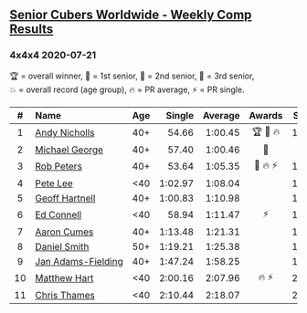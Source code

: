 <style>table {white-space: nowrap;}</style>

## [Senior Cubers Worldwide - Weekly Comp Results](/scw-comp/results/)
### 4x4x4 2020-07-21

<span style="white-space: nowrap;">🏆 = overall winner</span>, <span style="white-space: nowrap;">🥇 = 1st senior</span>, <span style="white-space: nowrap;">🥈 = 2nd senior</span>, <span style="white-space: nowrap;">🥉 = 3rd senior</span>, <span style="white-space: nowrap;">💥 = overall record (age group)</span>, <span style="white-space: nowrap;">🔥 = PR average</span>, <span style="white-space: nowrap;">⚡ = PR single</span>.

| # | Name | Age | Single | Average | Awards | Solve 1 | Solve 2 | Solve 3 | Solve 4 | Solve 5 | Video |
| :--: | :-- | :--: | --: | --: | :--: | --: | --: | --: | --: | --: | :-- |
| 1 | [Andy Nicholls](../../persons/andy_nicholls/444.md) | 40+ | 54.66 | 1:00.45 | 🏆 🥇 🔥 | 1:03.23 | 1:04.58 | 58.73 | 59.40 | 54.66 | [Desktop](https://www.facebook.com/events/3081159145282455/permalink/3099228516808851) / [Mobile](https://m.facebook.com/events/3081159145282455?view=permalink&id=3099228516808851) |
| 2 | [Michael George](../../persons/michael_george/444.md) | 40+ | 57.40 | 1:00.46 | 🥈 | 57.40 | 58.37 | 1:01.88 | 1:01.14 | 1:05.17 | [Desktop](https://www.facebook.com/michael.george.545/videos/10214013584454016) / [Mobile](https://m.facebook.com/michael.george.545/videos/10214013584454016) |
| 3 | [Rob Peters](../../persons/rob_peters/444.md) | 40+ | 53.64 | 1:05.35 | 🥉 🔥 ⚡ | 1:05.16 | 1:19.27 | 1:11.79 | 59.09 | 53.64 | [Desktop](https://www.facebook.com/667027593/videos/10158578065232594) / [Mobile](https://m.facebook.com/667027593/videos/10158578065232594) |
| 4 | [Pete Lee](../../persons/pete_lee/444.md) | <40 | 1:02.97 | 1:08.04 |  | 1:02.97 | 1:16.48 | 1:03.60 | 1:12.20 | 1:08.32 | [Desktop](https://www.facebook.com/events/3081159145282455/permalink/3097231517008551) / [Mobile](https://m.facebook.com/events/3081159145282455?view=permalink&id=3097231517008551) |
| 5 | [Geoff Hartnell](../../persons/geoff_hartnell/444.md) | 40+ | 1:00.83 | 1:10.98 |  | 1:08.39 | 1:19.94 | 1:00.83 | 1:09.61 | 1:14.93 | [Desktop](https://www.facebook.com/events/3081159145282455/permalink/3093521394046230) / [Mobile](https://m.facebook.com/events/3081159145282455?view=permalink&id=3093521394046230) |
| 6 | [Ed Connell](../../persons/ed_connell/444.md) | <40 | 58.94 | 1:11.47 | ⚡ | 1:06.06 | 58.94 | 1:14.78 | 1:13.56 | 1:17.93 | [Desktop](https://www.facebook.com/events/3081159145282455/permalink/3093755244022845) / [Mobile](https://m.facebook.com/events/3081159145282455?view=permalink&id=3093755244022845) |
| 7 | [Aaron Cumes](../../persons/aaron_cumes/444.md) | 40+ | 1:13.48 | 1:21.31 |  | 1:16.61 | 1:25.81 | 1:25.40 | 1:13.48 | 1:21.93 | [Desktop](https://www.facebook.com/events/3081159145282455/permalink/3084541454944224) / [Mobile](https://m.facebook.com/events/3081159145282455?view=permalink&id=3084541454944224) |
| 8 | [Daniel Smith](../../persons/daniel_smith/444.md) | 50+ | 1:19.21 | 1:25.38 |  | 1:26.49 | 1:29.91 | 1:27.68 | 1:19.21 | 1:21.96 | [Desktop](https://www.facebook.com/events/3081159145282455/permalink/3097459720319064) / [Mobile](https://m.facebook.com/events/3081159145282455?view=permalink&id=3097459720319064) |
| 9 | [Jan Adams-Fielding](../../persons/jan_adams_fielding/444.md) | 40+ | 1:47.24 | 1:58.25 |  | 1:55.04 | 1:47.24 | 2:12.47 | DNS | DNS | [Desktop](https://www.facebook.com/events/3081159145282455/permalink/3100662376665465) / [Mobile](https://m.facebook.com/events/3081159145282455?view=permalink&id=3100662376665465) |
| 10 | [Matthew Hart](../../persons/matthew_hart/444.md) | <40 | 2:00.16 | 2:07.96 | 🔥 ⚡ | 2:00.16 | 2:18.71 | 2:05.00 | DNS | DNS | [Desktop](https://www.facebook.com/events/1842039515939197/permalink/1845087875634361) / [Mobile](https://m.facebook.com/events/1842039515939197?view=permalink&id=1845087875634361) |
| 11 | [Chris Thames](../../persons/chris_thames/444.md) | <40 | 2:10.44 | 2:18.07 |  | 2:25.87 | 2:17.91 | 2:10.44 | DNS | DNS | [Desktop](https://www.facebook.com/events/3081159145282455/permalink/3094895613908808) / [Mobile](https://m.facebook.com/events/3081159145282455?view=permalink&id=3094895613908808) |

<!-- Global site tag (gtag.js) - Google Analytics -->
<script async src="https://www.googletagmanager.com/gtag/js?id=UA-86348435-3"></script>
<script>window.dataLayer = window.dataLayer || []; function gtag() {dataLayer.push(arguments);} gtag('js', new Date()); gtag('config', 'UA-86348435-3');</script>
